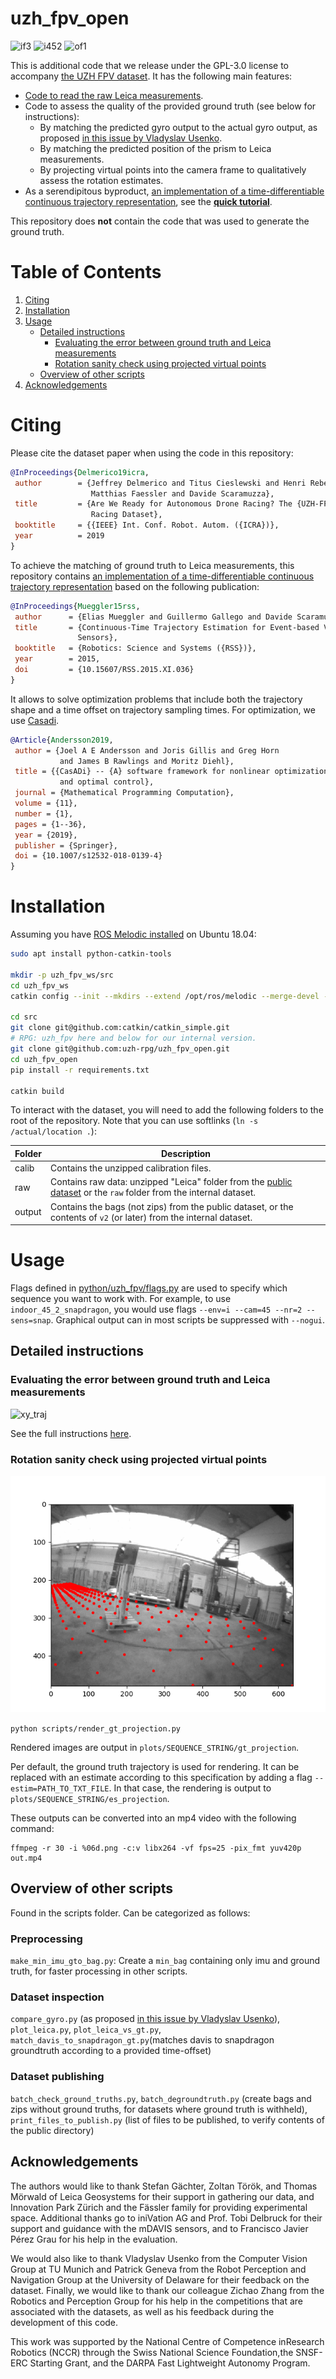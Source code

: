 # uzh_fpv_open

![if3](http://rpg.ifi.uzh.ch/datasets/uzh-fpv/trajs/indoor_forward_3_snapdragon_with_gt.gif)
![i452](http://rpg.ifi.uzh.ch/datasets/uzh-fpv/trajs/indoor_45_2_snapdragon_with_gt.gif)
![of1](http://rpg.ifi.uzh.ch/datasets/uzh-fpv/trajs/outdoor_forward_1_snapdragon_with_gt.gif)

This is additional code that we release under the GPL-3.0 license to accompany [the UZH FPV dataset](https://fpv.ifi.uzh.ch/).
It has the following main features:

* [Code to read the raw Leica measurements](python/uzh_fpv/leica.py).
* Code to assess the quality of the provided ground truth (see below for instructions):
  * By matching the predicted gyro output to the actual gyro output, as proposed [in this issue by Vladyslav Usenko](https://github.com/uzh-rpg/IROS2019-FPV-VIO-Competition/issues/6).
  * By matching the predicted position of the prism to Leica measurements.
  * By projecting virtual points into the camera frame to qualitatively assess the rotation estimates.
* As a serendipitous byproduct, [an implementation of a time-differentiable continuous trajectory representation](python/uzh_fpv/bspline_opt.py), see the **[quick tutorial](spline_tutorial.md)**.

This repository does **not** contain the code that was used to generate the ground truth.

# Table of Contents

1. [Citing](#citing)
2. [Installation](#installation)
3. [Usage](#usage)
   * [Detailed instructions](#detailed-instructions)
      * [Evaluating the error between ground truth and Leica measurements](gt_to_leica_error.md)
      * [Rotation sanity check using projected virtual points](#Rotation-sanity-check-using-projected-virtual-points)
   * [Overview of other scripts](#overview-of-other-scripts)
4. [Acknowledgements](#acknowledgements)

# Citing

Please cite the dataset paper when using the code in this repository:
```bibtex
@InProceedings{Delmerico19icra,
 author        = {Jeffrey Delmerico and Titus Cieslewski and Henri Rebecq and
                  Matthias Faessler and Davide Scaramuzza},
 title         = {Are We Ready for Autonomous Drone Racing? The {UZH-FPV} Drone
                  Racing Dataset},
 booktitle     = {{IEEE} Int. Conf. Robot. Autom. ({ICRA})},
 year          = 2019
}
```
To achieve the matching of ground truth to Leica measurements, this repository contains [an implementation of a time-differentiable continuous trajectory representation](python/uzh_fpv/bspline_opt.py) based on the following publication:
```bibtex
@InProceedings{Mueggler15rss,
 author      = {Elias Mueggler and Guillermo Gallego and Davide Scaramuzza},
 title       = {Continuous-Time Trajectory Estimation for Event-based Vision
               Sensors},
 booktitle   = {Robotics: Science and Systems ({RSS})},
 year        = 2015,
 doi         = {10.15607/RSS.2015.XI.036}
}
``` 
It allows to solve optimization problems that include both the trajectory shape and a time offset on trajectory sampling times.
For optimization, we use [Casadi](https://web.casadi.org/).
```bibtex
@Article{Andersson2019,
 author = {Joel A E Andersson and Joris Gillis and Greg Horn
           and James B Rawlings and Moritz Diehl},
 title = {{CasADi} -- {A} software framework for nonlinear optimization
           and optimal control},
 journal = {Mathematical Programming Computation},
 volume = {11},
 number = {1},
 pages = {1--36},
 year = {2019},
 publisher = {Springer},
 doi = {10.1007/s12532-018-0139-4}
}
```

# Installation

Assuming you have [ROS Melodic installed](http://wiki.ros.org/melodic/Installation) on Ubuntu 18.04:
```bash
sudo apt install python-catkin-tools

mkdir -p uzh_fpv_ws/src
cd uzh_fpv_ws
catkin config --init --mkdirs --extend /opt/ros/melodic --merge-devel --cmake-args -DCMAKE_BUILD_TYPE=Release

cd src
git clone git@github.com:catkin/catkin_simple.git
# RPG: uzh_fpv here and below for our internal version.
git clone git@github.com:uzh-rpg/uzh_fpv_open.git
cd uzh_fpv_open
pip install -r requirements.txt

catkin build
```

To interact with the dataset, you will need to add the following folders to the root of the repository.
Note that you can use softlinks (`ln -s /actual/location .`):

| Folder | Description |
|-------|--------| 
| calib | Contains the unzipped calibration files. |
| raw | Contains raw data: unzipped "Leica" folder from the [public dataset](https://fpv.ifi.uzh.ch/?page_id=50) or the `raw` folder from the internal dataset. |
| output | Contains the bags (not zips) from the public dataset, or the contents of `v2` (or later) from the internal dataset. |

# Usage

Flags defined in [python/uzh_fpv/flags.py](python/uzh_fpv/flags.py) are used to specify which sequence you want to work with. For example, to use `indoor_45_2_snapdragon`, you would use flags `--env=i --cam=45 --nr=2 --sens=snap`.
Graphical output can in most scripts be suppressed with `--nogui`.

## Detailed instructions

### Evaluating the error between ground truth and Leica measurements

![xy_traj](examples/xy_traj.png)

See the full instructions [here](gt_to_leica_error.md).

### Rotation sanity check using projected virtual points

![proj](examples/proj.png)

` python scripts/render_gt_projection.py `

Rendered images are output in `plots/SEQUENCE_STRING/gt_projection`.

Per default, the ground truth trajectory is used for rendering. It can be replaced with an estimate according to this specification by adding a flag `--estim=PATH_TO_TXT_FILE`. In that case, the rendering is output to `plots/SEQUENCE_STRING/es_projection`.

These outputs can be converted into an mp4 video with the following command:

```
ffmpeg -r 30 -i %06d.png -c:v libx264 -vf fps=25 -pix_fmt yuv420p out.mp4
```

## Overview of other scripts

Found in the scripts folder. Can be categorized as follows:

### Preprocessing

`make_min_imu_gto_bag.py`: Create a `min_bag` containing only imu and ground truth, for faster processing in other scripts.

### Dataset inspection

`compare_gyro.py` (as proposed [in this issue by Vladyslav Usenko](https://github.com/uzh-rpg/IROS2019-FPV-VIO-Competition/issues/6)), `plot_leica.py`, `plot_leica_vs_gt.py`, `match_davis_to_snapdragon_gt.py`(matches davis to snapdragon groundtruth according to a provided time-offset)

### Dataset publishing

`batch_check_ground_truths.py`, `batch_degroundtruth.py` (create bags and zips without ground truths, for datasets where ground truth is withheld), `print_files_to_publish.py` (list of files to be published, to verify contents of the public directory)

## Acknowledgements

The authors would like to thank Stefan Gächter, Zoltan Török, and Thomas Mörwald of Leica Geosystems for their
support in gathering our data, and Innovation Park Zürich and the Fässler family for providing experimental space.
Additional thanks go to iniVation AG and Prof. Tobi Delbruck for their support and guidance with the mDAVIS sensors, 
and to Francisco Javier Pérez Grau for his help in the evaluation. 

We would also like to thank Vladyslav Usenko from the Computer Vision Group at TU Munich and Patrick Geneva from the
Robot Perception and Navigation Group at the University of Delaware for their feedback on the dataset. Finally, we would like to thank our colleague Zichao Zhang from the Robotics and Perception Group for his help in the competitions that are associated with the datasets, as well as his feedback during the development of this code.

This work was supported by the National Centre of Competence inResearch Robotics (NCCR) through the Swiss National 
Science Foundation,the SNSF-ERC Starting Grant, and the DARPA Fast Lightweight Autonomy Program.
